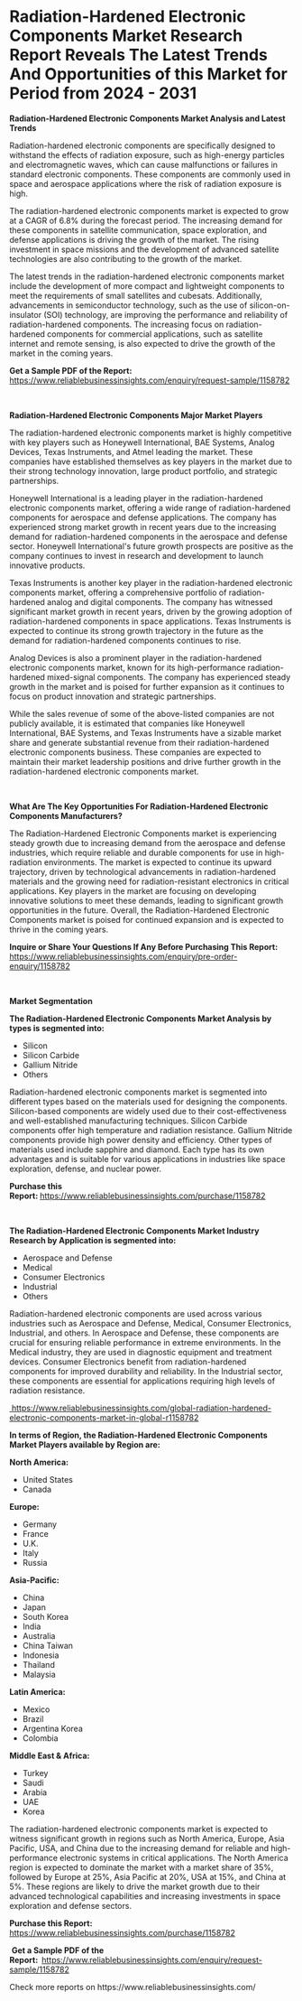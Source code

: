 <p><h1>Radiation-Hardened Electronic Components Market Research Report Reveals The Latest Trends And Opportunities of this Market for Period from 2024 - 2031</h1></p><p><strong>Radiation-Hardened Electronic Components Market Analysis and Latest Trends</strong></p>
<p><p>Radiation-hardened electronic components are specifically designed to withstand the effects of radiation exposure, such as high-energy particles and electromagnetic waves, which can cause malfunctions or failures in standard electronic components. These components are commonly used in space and aerospace applications where the risk of radiation exposure is high.</p><p>The radiation-hardened electronic components market is expected to grow at a CAGR of 6.8% during the forecast period. The increasing demand for these components in satellite communication, space exploration, and defense applications is driving the growth of the market. The rising investment in space missions and the development of advanced satellite technologies are also contributing to the growth of the market.</p><p>The latest trends in the radiation-hardened electronic components market include the development of more compact and lightweight components to meet the requirements of small satellites and cubesats. Additionally, advancements in semiconductor technology, such as the use of silicon-on-insulator (SOI) technology, are improving the performance and reliability of radiation-hardened components. The increasing focus on radiation-hardened components for commercial applications, such as satellite internet and remote sensing, is also expected to drive the growth of the market in the coming years.</p></p>
<p><strong>Get a Sample PDF of the Report:&nbsp;</strong> <a href="https://www.reliablebusinessinsights.com/enquiry/request-sample/1158782">https://www.reliablebusinessinsights.com/enquiry/request-sample/1158782</a></p>
<p>&nbsp;</p>
<p><strong>Radiation-Hardened Electronic Components Major Market Players</strong></p>
<p><p>The radiation-hardened electronic components market is highly competitive with key players such as Honeywell International, BAE Systems, Analog Devices, Texas Instruments, and Atmel leading the market. These companies have established themselves as key players in the market due to their strong technology innovation, large product portfolio, and strategic partnerships.</p><p>Honeywell International is a leading player in the radiation-hardened electronic components market, offering a wide range of radiation-hardened components for aerospace and defense applications. The company has experienced strong market growth in recent years due to the increasing demand for radiation-hardened components in the aerospace and defense sector. Honeywell International's future growth prospects are positive as the company continues to invest in research and development to launch innovative products.</p><p>Texas Instruments is another key player in the radiation-hardened electronic components market, offering a comprehensive portfolio of radiation-hardened analog and digital components. The company has witnessed significant market growth in recent years, driven by the growing adoption of radiation-hardened components in space applications. Texas Instruments is expected to continue its strong growth trajectory in the future as the demand for radiation-hardened components continues to rise.</p><p>Analog Devices is also a prominent player in the radiation-hardened electronic components market, known for its high-performance radiation-hardened mixed-signal components. The company has experienced steady growth in the market and is poised for further expansion as it continues to focus on product innovation and strategic partnerships.</p><p>While the sales revenue of some of the above-listed companies are not publicly available, it is estimated that companies like Honeywell International, BAE Systems, and Texas Instruments have a sizable market share and generate substantial revenue from their radiation-hardened electronic components business. These companies are expected to maintain their market leadership positions and drive further growth in the radiation-hardened electronic components market.</p></p>
<p>&nbsp;</p>
<p><strong>What Are The Key Opportunities For Radiation-Hardened Electronic Components Manufacturers?</strong></p>
<p><p>The Radiation-Hardened Electronic Components market is experiencing steady growth due to increasing demand from the aerospace and defense industries, which require reliable and durable components for use in high-radiation environments. The market is expected to continue its upward trajectory, driven by technological advancements in radiation-hardened materials and the growing need for radiation-resistant electronics in critical applications. Key players in the market are focusing on developing innovative solutions to meet these demands, leading to significant growth opportunities in the future. Overall, the Radiation-Hardened Electronic Components market is poised for continued expansion and is expected to thrive in the coming years.</p></p>
<p><strong>Inquire or Share Your Questions If Any Before Purchasing This Report:</strong> <a href="https://www.reliablebusinessinsights.com/enquiry/pre-order-enquiry/1158782">https://www.reliablebusinessinsights.com/enquiry/pre-order-enquiry/1158782</a></p>
<p>&nbsp;</p>
<p><strong>Market Segmentation</strong></p>
<p><strong>The Radiation-Hardened Electronic Components Market Analysis by types is segmented into:</strong></p>
<p><ul><li>Silicon</li><li>Silicon Carbide</li><li>Gallium Nitride</li><li>Others</li></ul></p>
<p><p>Radiation-hardened electronic components market is segmented into different types based on the materials used for designing the components. Silicon-based components are widely used due to their cost-effectiveness and well-established manufacturing techniques. Silicon Carbide components offer high temperature and radiation resistance. Gallium Nitride components provide high power density and efficiency. Other types of materials used include sapphire and diamond. Each type has its own advantages and is suitable for various applications in industries like space exploration, defense, and nuclear power.</p></p>
<p><strong>Purchase this Report:&nbsp;</strong><a href="https://www.reliablebusinessinsights.com/purchase/1158782">https://www.reliablebusinessinsights.com/purchase/1158782</a></p>
<p>&nbsp;</p>
<p><strong>The Radiation-Hardened Electronic Components Market Industry Research by Application is segmented into:</strong></p>
<p><ul><li>Aerospace and Defense</li><li>Medical</li><li>Consumer Electronics</li><li>Industrial</li><li>Others</li></ul></p>
<p><p>Radiation-hardened electronic components are used across various industries such as Aerospace and Defense, Medical, Consumer Electronics, Industrial, and others. In Aerospace and Defense, these components are crucial for ensuring reliable performance in extreme environments. In the Medical industry, they are used in diagnostic equipment and treatment devices. Consumer Electronics benefit from radiation-hardened components for improved durability and reliability. In the Industrial sector, these components are essential for applications requiring high levels of radiation resistance.</p></p>
<p><a href="https://www.reliablebusinessinsights.com/global-radiation-hardened-electronic-components-market-in-global-r1158782">&nbsp;https://www.reliablebusinessinsights.com/global-radiation-hardened-electronic-components-market-in-global-r1158782</a></p>
<p><strong>In terms of Region, the Radiation-Hardened Electronic Components Market Players available by Region are:</strong></p>
<p>
    <p> <strong> North America: </strong>
        <ul>
            <li>United States</li>
            <li>Canada</li>
        </ul>
        </p> 
    <p> <strong> Europe: </strong>
        <ul>
            <li>Germany</li>
            <li>France</li>
            <li>U.K.</li>
            <li>Italy</li>
            <li>Russia</li>
        </ul>
        </p> 
    <p> <strong> Asia-Pacific: </strong>
        <ul>
            <li>China</li>
            <li>Japan</li>
            <li>South Korea</li>
            <li>India</li>
            <li>Australia</li>
            <li>China Taiwan</li>
            <li>Indonesia</li>
            <li>Thailand</li>
            <li>Malaysia</li>
        </ul>
        </p> 
    <p> <strong> Latin America: </strong>
        <ul>
            <li>Mexico</li>
            <li>Brazil</li>
            <li>Argentina Korea</li>
            <li>Colombia</li>
        </ul>
        </p> 
    <p> <strong> Middle East & Africa: </strong>
        <ul>
            <li>Turkey</li>
            <li>Saudi</li>
            <li>Arabia</li>
            <li>UAE</li>
            <li>Korea</li>
        </ul>
    </p>
    </p>
<p><p>The radiation-hardened electronic components market is expected to witness significant growth in regions such as North America, Europe, Asia Pacific, USA, and China due to the increasing demand for reliable and high-performance electronic systems in critical applications. The North America region is expected to dominate the market with a market share of 35%, followed by Europe at 25%, Asia Pacific at 20%, USA at 15%, and China at 5%. These regions are likely to drive the market growth due to their advanced technological capabilities and increasing investments in space exploration and defense sectors.</p></p>
<p><strong>Purchase this Report: </strong><a href="https://www.reliablebusinessinsights.com/purchase/1158782">https://www.reliablebusinessinsights.com/purchase/1158782</a></p>
<p>&nbsp;<strong>Get a Sample PDF of the Report:&nbsp;&nbsp;</strong><a href="https://www.reliablebusinessinsights.com/enquiry/request-sample/1158782">https://www.reliablebusinessinsights.com/enquiry/request-sample/1158782</a></p>
<p><strong></strong></p>
<p>Check more reports on https://www.reliablebusinessinsights.com/</p>